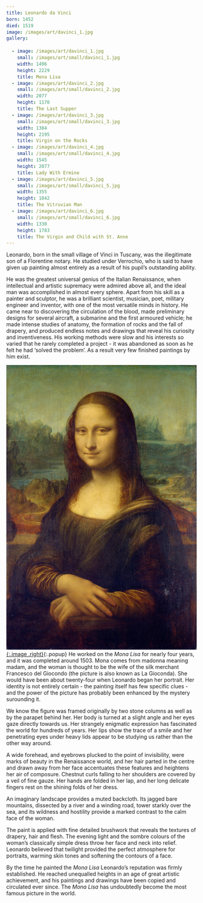 ```yaml
---
title: Leonardo da Vinci
born: 1452
died: 1519
image: /images/art/davinci_1.jpg
gallery:

  - image: /images/art/davinci_1.jpg
    small: /images/art/small/davinci_1.jpg
    width: 1496
    height: 2229
    title: Mona Lisa
  - image: /images/art/davinci_2.jpg
    small: /images/art/small/davinci_2.jpg
    width: 2077
    height: 1170
    title: The Last Supper
  - image: /images/art/davinci_3.jpg
    small: /images/art/small/davinci_3.jpg
    width: 1384
    height: 2195
    title: Virgin on the Rocks
  - image: /images/art/davinci_4.jpg
    small: /images/art/small/davinci_4.jpg
    width: 1545
    height: 2077
    title: Lady With Ermine
  - image: /images/art/davinci_5.jpg
    small: /images/art/small/davinci_5.jpg
    width: 1355
    height: 1842
    title: The Vitruvian Man
  - image: /images/art/davinci_6.jpg
    small: /images/art/small/davinci_6.jpg
    width: 1330
    height: 1783
    title: The Virgin and Child with St. Anne
---
```


Leonardo, born in the small village of Vinci in Tuscany, was the illegitimate
son of a Florentine notary. He studied under Verrochio, who is said to have
given up painting almost entirely as a result of his pupil’s outstanding
ability.

He was the greatest universal genius of the Italian Renaissance, when
intellectual and artistic supremacy were admired above all, and the ideal man
was accomplished in almost every sphere. Apart from his skill as a painter and
sculptor, he was a brilliant scientist, musician, poet, military engineer and
inventor, with one of the most versatile minds in history. He came near to
discovering the circulation of the blood, made preliminary designs for several
aircraft, a submarine and the first armoured vehicle; he made intense studies
of anatomy, the formation of rocks and the fall of drapery, and produced
endless notes and drawings that reveal his curiosity and inventiveness. His
working methods were slow and his interests so varied that he rarely completed
a project - it was abandoned as soon as he felt he had ‘solved the problem’. As
a result very few finished paintings by him exist.

[![Mona Lisa](/images/art/davinci_1.jpg){:.image .right}](/images/art/davinci_1.jpg){:.popup}
He worked on the _Mona Lisa_ for nearly four years, and it was completed around 1503.
Mona comes from madonna meaning madam, and the woman is thought to be the
wife of the silk merchant Francesco del Giocondo (the picture is also
known as La Gioconda). She would have been about twenty-four when Leonardo
began her portrait. Her identity is not entirely certain - the painting itself
has few specific clues - and the power of the picture has probably been
enhanced by the mystery surounding it.

We know the figure was framed originally by two stone columns as well as by the
parapet behind her. Her body is turned at a slight angle and her eyes gaze
directly towards us. Her strangely enigmatic expression has fascinated the
world for hundreds of years. Her lips show the trace of a smile and her
penetrating eyes under heavy lids appear to be studying us rather than the
other way around.

A wide forehead, and eyebrows plucked to the point of invisibility, were marks
of beauty in the Renaissance world, and her hair parted in the centre and drawn
away from her face accentuates these features and heightens her air of
composure. Chestnut curls falling to her shoulders are covered by a veil of
fine gauze. Her hands are folded in her lap, and her long delicate fingers rest
on the shining folds of her dress.

An imaginary landscape provides a muted backcloth. Its jagged bare mountains,
dissected by a river and a winding road, tower starkly over the sea, and its
wildness and hostility provide a marked contrast to the calm face of the woman.

The paint is applied with fine detailed brushwork that reveals the textures of
drapery, hair and flesh. The evening light and the sombre colours of the
woman’s classically simple dress throw her face and neck into relief. Leonardo
believed that twilight provided the perfect atmosphere for portraits, warming
skin tones and softening the contours of a face.

By the time he painted the _Mona Lisa_ Leonardo’s reputation was firmly
established. He reached unequalled heights in an age of great artistic
achievement, and his paintings and drawings have been copied and circulated
ever since. The _Mona Lisa_ has undoubtedly become the most famous picture in the
world.

